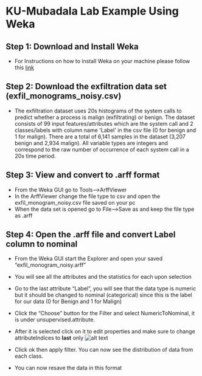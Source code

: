 # KU-Mubadala Lab Example Using Weka
## Step 1: Download and Install Weka
* For Instructions on how to install Weka on your machine please follow this [link](https://machinelearningmastery.com/download-install-weka-machine-learning-workbench/)
## Step 2: Download the exfiltration data set (exfil_monograms_noisy.csv)
* The exfiltration dataset uses 20s histograms of the system calls to predict whether a process is malign (exfiltrating) or benign. The dataset consists of 99 input features/attributes which are the system call and 2 classes/labels with column name 'Label' in the csv file (0 for benign and 1 for malign). There are a total of 6,141 samples in the dataset (3,207 benign and 2,934 malign). All variable types are integers and correspond to the raw number of occurrence of each system call in a 20s time period.
## Step 3: View and convert to .arff format
* From the Weka GUI go to Tools-->ArffViewer
* In the ArffViewer change the file type to csv and open the exfil_monogram_noisy.csv file saved on your pc
* When the data set is opened go to File-->Save as and keep the file type as .arff
## Step 4: Open the .arff file and convert Label column to nominal
* From the Weka GUI start the Explorer and open your saved “exfil_monogram_noisy.arff”
* You will see all the attributes and the statistics for each upon selection 
* Go to the last attribute “Label”, you will see that the data type is numeric but it should be changed to nominal (categorical) since this is the label for our data (0 for Benign and 1 for Malign)
* Click the “Choose” button for the Filter and select NumericToNominal, it is under unsupervised.attribute.
* After it is selected click on it to edit properties and make sure to change attributeIndices to **last** only ![alt text](https://github.com/MartinaMorcos/Exfiltration-Mubadala/screenshots/nominal.png)

* Click ok then apply filter. You can now see the distribution of data from each class. 
* You can now resave the data in this format

